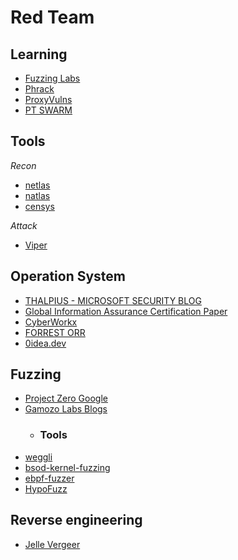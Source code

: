 # Red Team

## Learning
* [Fuzzing Labs](https://academy.fuzzinglabs.com/)
* [Phrack](http://phrack.org/)
* [ProxyVulns](https://github.com/hosch3n/ProxyVulns)
* [PT SWARM](https://swarm.ptsecurity.com/)

## Tools
*Recon*
* [netlas](https://netlas.io/)
* [natlas](https://natlas.io/)
* [censys](https://censys.io/)

*Attack*
* [Viper](https://github.com/FunnyWolf/Viper)

## Operation System
* [THALPIUS - MICROSOFT SECURITY BLOG](https://thalpius.com/)
* [Global Information Assurance Certification Paper](https://www.giac.org/paper/gpen/8849/preventing-living-land-attacks/140526)
* [CyberWorkx](https://cyberworkx.in/)
* [FORREST ORR](https://www.forrest-orr.net/)
* [0idea.dev](https://0idea.dev/)

## Fuzzing
* [Project Zero Google](https://googleprojectzero.blogspot.com/)
* [Gamozo Labs Blogs](https://gamozolabs.github.io/)
  * ### Tools
* [weggli](https://github.com/googleprojectzero/weggli)
* [bsod-kernel-fuzzing](https://github.com/0xf4b1/bsod-kernel-fuzzing)
* [ebpf-fuzzer](https://github.com/snorez/ebpf-fuzzer)
* [HypoFuzz](https://hypofuzz.com/)

## Reverse engineering
* [Jelle Vergeer](https://jellevergeer.com/)
